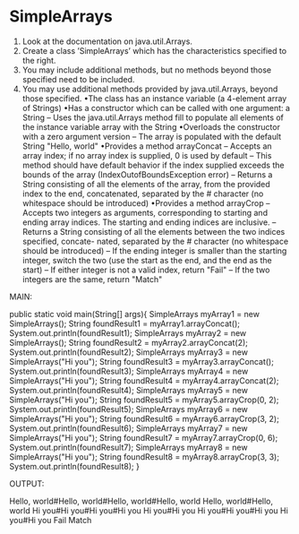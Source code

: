 # SimpleArrays
1. Look at the documentation on java.util.Arrays.
2. Create a class ’SimpleArrays’ which has the characteristics specified to the right.
3. You may include additional methods, but no methods beyond those specified need to be
included.
4. You may use additional methods provided by java.util.Arrays, beyond those specified.
•The class has an instance variable (a 4-element array of Strings)
•Has a constructor which can be called with one argument: a String
– Uses the java.util.Arrays method fill to populate all elements of the instance variable
array with the String
•Overloads the constructor with a zero argument version
– The array is populated with the default String "Hello, world"
•Provides a method arrayConcat
– Accepts an array index; if no array index is supplied, 0 is used by default
– This method should have default behavior if the index supplied exceeds the bounds of the
array (IndexOutofBoundsException error)
– Returns a String consisting of all the elements of the array, from the provided index to the
end, concatenated, separated by the # character (no whitespace should be introduced)
•Provides a method arrayCrop
– Accepts two integers as arguments, corresponding to starting and ending array indices. The
starting and ending indices are inclusive.
– Returns a String consisting of all the elements between the two indices specified, concate-
nated, separated by the # character (no whitespace should be introduced)
– If the ending integer is smaller than the starting integer, switch the two (use the start as the
end, and the end as the start)
– If either integer is not a valid index, return "Fail"
– If the two integers are the same, return "Match"

MAIN:

public static void main(String[] args){
SimpleArrays myArray1 = new SimpleArrays();
String foundResult1 = myArray1.arrayConcat();
System.out.println(foundResult1);
SimpleArrays myArray2 = new SimpleArrays();
String foundResult2 = myArray2.arrayConcat(2);
System.out.println(foundResult2);
SimpleArrays myArray3 = new SimpleArrays("Hi you");
String foundResult3 = myArray3.arrayConcat();
System.out.println(foundResult3);
SimpleArrays myArray4 = new SimpleArrays("Hi you");
String foundResult4 = myArray4.arrayConcat(2);
System.out.println(foundResult4);
SimpleArrays myArray5 = new SimpleArrays("Hi you");
String foundResult5 = myArray5.arrayCrop(0, 2);
System.out.println(foundResult5);
SimpleArrays myArray6 = new SimpleArrays("Hi you");
String foundResult6 = myArray6.arrayCrop(3, 2);
System.out.println(foundResult6);
SimpleArrays myArray7 = new SimpleArrays("Hi you");
String foundResult7 = myArray7.arrayCrop(0, 6);
System.out.println(foundResult7);
SimpleArrays myArray8 = new SimpleArrays("Hi you");
String foundResult8 = myArray8.arrayCrop(3, 3);
System.out.println(foundResult8);
}


OUTPUT:

Hello, world#Hello, world#Hello, world#Hello, world
Hello, world#Hello, world
Hi you#Hi you#Hi you#Hi you
Hi you#Hi you
Hi you#Hi you#Hi you
Hi you#Hi you
Fail
Match


